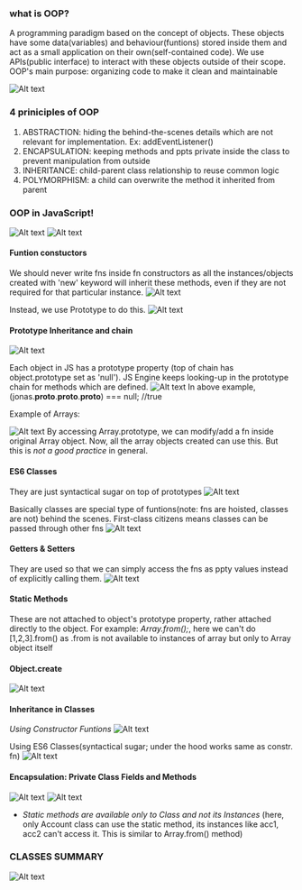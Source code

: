 ### what is OOP?

A programming paradigm based on the concept of objects. These objects have some data(variables) and behaviour(funtions) stored inside them and act as a small application on their own(self-contained code). We use APIs(public interface) to interact with these objects outside of their scope.
OOP's main purpose: organizing code to make it clean and maintainable

![Alt text](image-15.png)

### 4 priniciples of OOP

1. ABSTRACTION: hiding the behind-the-scenes details which are not relevant for implementation. Ex: addEventListener()
2. ENCAPSULATION: keeping methods and ppts private inside the class to prevent manipulation from outside
3. INHERITANCE: child-parent class relationship to reuse common logic
4. POLYMORPHISM: a child can overwrite the method it inherited from parent

### OOP in JavaScript!

![Alt text](image-16.png)
![Alt text](image-17.png)

#### Funtion constuctors

We should never write fns inside fn constructors as all the instances/objects created with 'new' keyword will inherit these methods, even if they are not required for that particular instance.
![Alt text](image-18.png)

Instead, we use Prototype to do this.
![Alt text](image-19.png)

#### Prototype Inheritance and chain

![Alt text](image-20.png)

Each object in JS has a prototype property (top of chain has object.prototype set as 'null').
JS Engine keeps looking-up in the prototype chain for methods which are defined.
![Alt text](image-21.png)
In above example, (jonas.**proto**.**proto**.**proto**) === null; //true

Example of Arrays:

![Alt text](image-22.png)
By accessing Array.prototype, we can modify/add a fn inside original Array object. Now, all the array objects created can use this. But this is _not a good practice_ in general.

#### ES6 Classes

They are just syntactical sugar on top of prototypes
![Alt text](image-23.png)

Basically classes are special type of funtions(note: fns are hoisted, classes are not) behind the scenes.
First-class citizens means classes can be passed through other fns
![Alt text](image-24.png)

#### Getters & Setters

They are used so that we can simply access the fns as ppty values instead of explicitly calling them.
![Alt text](image-25.png)

#### Static Methods

These are not attached to object's prototype property, rather attached directly to the object.
For example: _*Array.from();*_, here we can't do [1,2,3].from() as .from is not available to instances of array but only to Array object itself

#### Object.create

![Alt text](image-26.png)

#### Inheritance in Classes

_Using Constructor Funtions_
![Alt text](image-27.png)

Using ES6 Classes(syntactical sugar; under the hood works same as constr. fn)
![Alt text](image-28.png)

#### Encapsulation: Private Class Fields and Methods

![Alt text](image-29.png)
![Alt text](image-30.png)

- _Static methods are available only to Class and not its Instances_ (here, only Account class can use the static method, its instances like acc1, acc2 can't access it. This is similar to Array.from() method)

### CLASSES SUMMARY

![Alt text](image-31.png)
